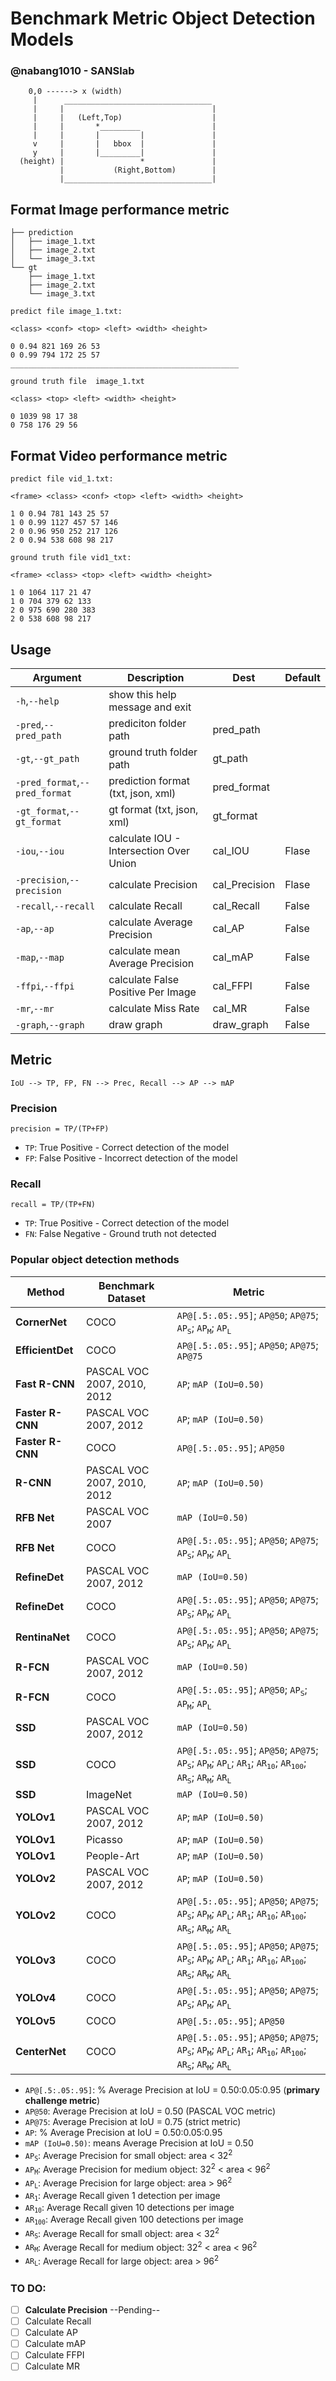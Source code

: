 # Benchmark Metric Object Detection Models

### @nabang1010 - SANSlab


```
    0,0 ------> x (width)
     |      _________________________________ 
     |     |                                 |
     |     |   (Left,Top)                    |
     |     |       *_________                |
     |     |       |         |               |
     v     |       |   bbox  |               | 
     y     |       |_________|               |
  (height) |                 *               |
           |           (Right,Bottom)        |
           |_________________________________|
```




## Format Image performance metric

```
├── prediction
│   ├── image_1.txt
│   ├── image_2.txt
│   └── image_3.txt
└── gt
    ├── image_1.txt
    ├── image_2.txt
    └── image_3.txt

```

```
predict file image_1.txt:

<class> <conf> <top> <left> <width> <height>

0 0.94 821 169 26 53
0 0.99 794 172 25 57
___________________________________________________

ground truth file  image_1.txt

<class> <top> <left> <width> <height>

0 1039 98 17 38
0 758 176 29 56

```
## Format Video performance metric

```
predict file vid_1.txt:

<frame> <class> <conf> <top> <left> <width> <height>

1 0 0.94 781 143 25 57
1 0 0.99 1127 457 57 146
2 0 0.96 950 252 217 126
2 0 0.94 538 608 98 217

ground truth file vid1_txt:

<frame> <class> <top> <left> <width> <height>

1 0 1064 117 21 47
1 0 704 379 62 133
2 0 975 690 280 383
2 0 538 608 98 217

```

## Usage

|Argument|Description|Dest|Default|
| ------ | --------- | -- | ----- | 
| `-h`,`--help` | show this help message and exit |  |  | 
| `-pred`,`--pred_path` | prediciton folder path | pred_path |  | 
| `-gt`,`--gt_path` | ground truth folder path | gt_path |  | 
| `-pred_format`,`--pred_format` | prediction format (txt, json, xml) | pred_format |  | 
| `-gt_format`,`--gt_format` | gt format (txt, json, xml) | gt_format |  | 
| `-iou`,`--iou` | calculate IOU - Intersection Over Union | cal_IOU | Flase | 
| `-precision`,`--precision` | calculate Precision | cal_Precision | Flase | 
| `-recall`,`--recall` | calculate Recall | cal_Recall | False | 
| `-ap`,`--ap` | calculate Average Precision | cal_AP | False | 
| `-map`,`--map` | calculate mean Average Precision | cal_mAP | False | 
| `-ffpi`,`--ffpi` | calculate False Positive Per Image | cal_FFPI | False | 
| `-mr`,`--mr` | calculate Miss Rate | cal_MR | False | 
| `-graph`,`--graph` | draw graph | draw_graph | False | 


## Metric

`IoU --> TP, FP, FN --> Prec, Recall --> AP --> mAP` 

### Precision

`precision = TP/(TP+FP)`

* `TP`: True Positive - Correct detection of the model
* `FP`: False Positive - Incorrect detection of the model




  
### Recall

`recall = TP/(TP+FN)` 

* `TP`: True Positive - Correct detection of the model
* `FN`: False Negative - Ground truth not detected 



### Popular object detection methods

|Method|Benchmark Dataset|Metric|
| ------ | --------- | ----- | 
|**CornerNet**|COCO|`AP@[.5:.05:.95]`; `AP@50`; `AP@75`; <code>AP<sub>S</sub></code>; <code>AP<sub>M</sub></code>; <code>AP<sub>L</sub></code>|
|**EfficientDet**|COCO|`AP@[.5:.05:.95]`; `AP@50`; `AP@75`; `AP@75`|
|**Fast R-CNN**|PASCAL VOC 2007, 2010, 2012|`AP`; `mAP (IoU=0.50)`|
|**Faster R-CNN**|PASCAL VOC 2007, 2012|`AP`; `mAP (IoU=0.50)`|
|**Faster R-CNN**|COCO|`AP@[.5:.05:.95]`; `AP@50`|
|**R-CNN**|PASCAL VOC 2007, 2010, 2012|`AP`; `mAP (IoU=0.50)`|
|**RFB Net**|PASCAL VOC 2007|`mAP (IoU=0.50)`|
|**RFB Net**|COCO|`AP@[.5:.05:.95]`; `AP@50`; `AP@75`; <code>AP<sub>S</sub></code>; <code>AP<sub>M</sub></code>; <code>AP<sub>L</sub></code>|
|**RefineDet**|PASCAL VOC 2007, 2012|`mAP (IoU=0.50)`|
|**RefineDet**|COCO|`AP@[.5:.05:.95]`; `AP@50`; `AP@75`; <code>AP<sub>S</sub></code>; <code>AP<sub>M</sub></code>; <code>AP<sub>L</sub></code>|
|**RentinaNet**|COCO|`AP@[.5:.05:.95]`; `AP@50`; `AP@75`; <code>AP<sub>S</sub></code>; <code>AP<sub>M</sub></code>; <code>AP<sub>L</sub></code>|
|**R-FCN**|PASCAL VOC 2007, 2012|`mAP (IoU=0.50)`|
|**R-FCN**|COCO|`AP@[.5:.05:.95]`; `AP@50`; <code>AP<sub>S</sub></code>; <code>AP<sub>M</sub></code>; <code>AP<sub>L</sub></code>|
|**SSD**|PASCAL VOC 2007, 2012|`mAP (IoU=0.50)`|
|**SSD**|COCO|`AP@[.5:.05:.95]`; `AP@50`; `AP@75`; <code>AP<sub>S</sub></code>; <code>AP<sub>M</sub></code>; <code>AP<sub>L</sub></code>; <code>AR<sub>1</sub></code>; <code>AR<sub>10</sub></code>; <code>AR<sub>100</sub></code>; <code>AR<sub>S</sub></code>; <code>AR<sub>M</sub></code>; <code>AR<sub>L</sub></code>|
|**SSD**|ImageNet|`mAP (IoU=0.50)`|
|**YOLOv1**|PASCAL VOC 2007, 2012|`AP`; `mAP (IoU=0.50)`|
|**YOLOv1**|Picasso|`AP`; `mAP (IoU=0.50)`|
|**YOLOv1**|People-Art|`AP`; `mAP (IoU=0.50)`|
|**YOLOv2**|PASCAL VOC 2007, 2012|`AP`; `mAP (IoU=0.50)`|
|**YOLOv2**|COCO|`AP@[.5:.05:.95]`; `AP@50`; `AP@75`; <code>AP<sub>S</sub></code>; <code>AP<sub>M</sub></code>; <code>AP<sub>L</sub></code>; <code>AR<sub>1</sub></code>; <code>AR<sub>10</sub></code>; <code>AR<sub>100</sub></code>; <code>AR<sub>S</sub></code>; <code>AR<sub>M</sub></code>; <code>AR<sub>L</sub></code>|
|**YOLOv3**|COCO|`AP@[.5:.05:.95]`; `AP@50`; `AP@75`; <code>AP<sub>S</sub></code>; <code>AP<sub>M</sub></code>; <code>AP<sub>L</sub></code>; <code>AR<sub>1</sub></code>; <code>AR<sub>10</sub></code>; <code>AR<sub>100</sub></code>; <code>AR<sub>S</sub></code>; <code>AR<sub>M</sub></code>; <code>AR<sub>L</sub></code>|
|**YOLOv4**|COCO|`AP@[.5:.05:.95]`; `AP@50`; `AP@75`; <code>AP<sub>S</sub></code>; <code>AP<sub>M</sub></code>; <code>AP<sub>L</sub></code>|
|**YOLOv5**|COCO|`AP@[.5:.05:.95]`; `AP@50`|
|**CenterNet**|COCO|`AP@[.5:.05:.95]`; `AP@50`; `AP@75`; <code>AP<sub>S</sub></code>; <code>AP<sub>M</sub></code>; <code>AP<sub>L</sub></code>; <code>AR<sub>1</sub></code>; <code>AR<sub>10</sub></code>; <code>AR<sub>100</sub></code>; <code>AR<sub>S</sub></code>; <code>AR<sub>M</sub></code>; <code>AR<sub>L</sub></code>|



* `AP@[.5:.05:.95]`: % Average Precision at IoU = 0.50:0.05:0.95 (**primary challenge metric**)
* `AP@50`: Average Precision at IoU = 0.50 (PASCAL VOC metric)
* `AP@75`: Average Precision at IoU = 0.75 (strict metric)
* `AP`: % Average Precision at IoU = 0.50:0.05:0.95
* `mAP (IoU=0.50)`: means Average Precision at IoU = 0.50
* <code>AP<sub>S</sub></code>: Average Precision for small object: area < 32<sup>2</sup>
* <code>AP<sub>M</sub></code>: Average Precision for medium object: 32<sup>2</sup> < area < 96<sup>2</sup>
* <code>AP<sub>L</sub></code>: Average Precision for large object: area > 96<sup>2</sup>
* <code>AR<sub>1</sub></code>: Average Recall given 1 detection per image
* <code>AR<sub>10</sub></code>: Average Recall given 10 detections per image
* <code>AR<sub>100</sub></code>: Average Recall given 100 detections per image
* <code>AR<sub>S</sub></code>: Average Recall for small object: area < 32<sup>2</sup>
* <code>AR<sub>M</sub></code>: Average Recall for medium object: 32<sup>2</sup> < area < 96<sup>2</sup>
* <code>AR<sub>L</sub></code>: Average Recall for large object: area > 96<sup>2</sup>




### TO DO:

- [ ] **Calculate Precision**  --Pending--
- [ ] Calculate Recall
- [ ] Calculate AP
- [ ] Calculate mAP
- [ ] Calculate FFPI
- [ ] Calculate MR
